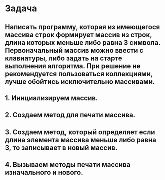 # Задача
## Написать программу, которая из имеющегося массива строк формирует массив из строк, длина которых меньше либо равна 3 символа. Первоначальный массив можно ввести с клавиатуры, либо задать на старте выполнения алгоритма. При решение не рекомендуется пользоваться коллекциями, лучше обойтись исключительно массивами.

## 1. Инициализируем массив.
## 2. Создаем метод для печати массива.
## 3. Создаем метод, который определяет если длина элемента массива меньше либо равна 3, то записывает в новый массив.
## 4. Вызываем методы печати массива изначального и нового.